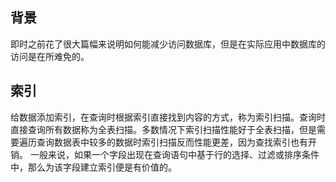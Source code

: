 ## 背景
即时之前花了很大篇幅来说明如何能减少访问数据库，但是在实际应用中数据库的访问是在所难免的。

## 索引
给数据添加索引，在查询时根据索引直接找到内容的方式，称为索引扫描。查询时直接查询所有数据称为全表扫描。多数情况下索引扫描性能好于全表扫描，但是需要遍历查询数据表中较多的数据时索引扫描反而性能更差，因为查找索引也有开销。
一般来说，如果一个字段出现在查询语句中基于行的选择、过滤或排序条件中，那么为该字段建立索引便是有价值的。